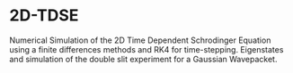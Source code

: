 # 2D-TDSE
Numerical Simulation of the 2D Time Dependent Schrodinger Equation using a finite differences methods and RK4 for time-stepping. 
Eigenstates and simulation of the double slit experiment for a Gaussian Wavepacket. 

